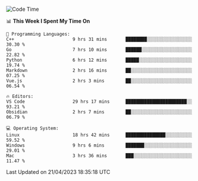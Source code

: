 
<!--START_SECTION:waka-->
![Code Time](http://img.shields.io/badge/Code%20Time-659%20hrs%2038%20mins-blue)

📊 **This Week I Spent My Time On** 

```text
💬 Programming Languages: 
C++                      9 hrs 31 mins       ████████░░░░░░░░░░░░░░░░░   30.30 % 
Go                       7 hrs 10 mins       ██████░░░░░░░░░░░░░░░░░░░   22.82 % 
Python                   6 hrs 12 mins       █████░░░░░░░░░░░░░░░░░░░░   19.74 % 
Markdown                 2 hrs 16 mins       ██░░░░░░░░░░░░░░░░░░░░░░░   07.25 % 
Vue.js                   2 hrs 3 mins        ██░░░░░░░░░░░░░░░░░░░░░░░   06.54 % 

🔥 Editors: 
VS Code                  29 hrs 17 mins      ███████████████████████░░   93.21 % 
Obsidian                 2 hrs 7 mins        ██░░░░░░░░░░░░░░░░░░░░░░░   06.79 % 

💻 Operating System: 
Linux                    18 hrs 42 mins      ███████████████░░░░░░░░░░   59.52 % 
Windows                  9 hrs 6 mins        ███████░░░░░░░░░░░░░░░░░░   29.01 % 
Mac                      3 hrs 36 mins       ███░░░░░░░░░░░░░░░░░░░░░░   11.47 % 
```


 Last Updated on 21/04/2023 18:35:18 UTC
<!--END_SECTION:waka-->

